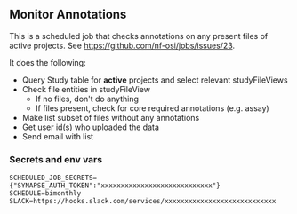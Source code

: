 ## Monitor Annotations

This is a scheduled job that checks annotations on any present files of active projects.
See https://github.com/nf-osi/jobs/issues/23.

It does the following:
- Query Study table for **active** projects and select relevant studyFileViews
- Check file entities in studyFileView
    - If no files, don't do anything
    - If files present, check for core required annotations (e.g. assay)
- Make list subset of files without any annotations
- Get user id(s) who uploaded the data
- Send email with list


### Secrets and env vars

```
SCHEDULED_JOB_SECRETS={"SYNAPSE_AUTH_TOKEN":"xxxxxxxxxxxxxxxxxxxxxxxxxxxx"}
SCHEDULE=bimonthly
SLACK=https://hooks.slack.com/services/xxxxxxxxxxxxxxxxxxxxxxxxxxxx
```

